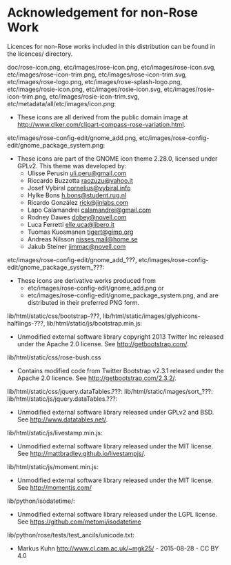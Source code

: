 # Acknowledgement for non-Rose Work

Licences for non-Rose works included in this distribution can be
found in the licences/ directory.

doc/rose-icon.png,
etc/images/rose-icon.png,
etc/images/rose-icon.svg,
etc/images/rose-icon-trim.png,
etc/images/rose-icon-trim.svg,
etc/images/rose-logo.png,
etc/images/rose-splash-logo.png,
etc/images/rosie-icon.png,
etc/images/rosie-icon.svg,
etc/images/rosie-icon-trim.png,
etc/images/rosie-icon-trim.svg,
etc/metadata/all/etc/images/icon.png:
* These icons are all derived from the public domain image at
  <http://www.clker.com/clipart-compass-rose-variation.html>.

etc/images/rose-config-edit/gnome_add.png,
etc/images/rose-config-edit/gnome_package_system.png:
* These icons are part of the GNOME icon theme 2.28.0, licensed under
  GPLv2. This theme was developed by:
  * Ulisse Perusin <uli.peru@gmail.com>
  * Riccardo Buzzotta <raozuzu@yahoo.it>
  * Josef Vybíral <cornelius@vybiral.info>
  * Hylke Bons <h.bons@student.rug.nl>
  * Ricardo González <rick@jinlabs.com>
  * Lapo Calamandrei <calamandrei@gmail.com>
  * Rodney Dawes <dobey@novell.com>
  * Luca Ferretti <elle.uca@libero.it>
  * Tuomas Kuosmanen <tigert@gimp.org>
  * Andreas Nilsson <nisses.mail@home.se>
  * Jakub Steiner <jimmac@novell.com>

etc/images/rose-config-edit/gnome_add_???,
etc/images/rose-config-edit/gnome_package_system_???:
* These icons are derivative works produced from
  * etc/images/rose-config-edit/gnome_add.png or
  * etc/images/rose-config-edit/gnome_package_system.png, and are
    distributed in their preferred PNG form.

lib/html/static/css/bootstrap-???,
lib/html/static/images/glyphicons-halflings-???,
lib/html/static/js/bootstrap.min.js:
* Unmodified external software library copyright 2013 Twitter Inc
  released under the Apache 2.0 license.
  See <http://getbootstrap.com/>.

lib/html/static/css/rose-bush.css
* Contains modified code from Twitter Bootstrap v2.3.1 released
  under the Apache 2.0 licence.
  See <http://getbootstrap.com/2.3.2/>.

lib/html/static/css/jquery.dataTables.???:
lib/html/static/images/sort_???:
lib/html/static/js/jquery.dataTables.???:
* Unmodified external software library released under GPLv2 and BSD.
  See <http://www.datatables.net/>.

lib/html/static/js/livestamp.min.js:
* Unmodified external software library released under the MIT license.
  See <http://mattbradley.github.io/livestampjs/>.

lib/html/static/js/moment.min.js:
* Unmodified external software library released under the MIT license.
  See <http://momentjs.com/>

lib/python/isodatetime/:
* Unmodified external software library released under the LGPL license.
  See <https://github.com/metomi/isodatetime>

lib/python/rose/tests/test_ancils/unicode.txt:
* Markus Kuhn <http://www.cl.cam.ac.uk/~mgk25/> - 2015-08-28 - CC BY 4.0
